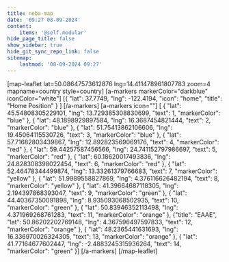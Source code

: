 ```yaml
---
title: neba-map
date: '09:27 08-09-2024'
content:
    items: '@self.modular'
hide_page_title: false
show_sidebar: true
hide_git_sync_repo_link: false
sitemap:
    lastmod: '08-09-2024 09:27'
---
```


[map-leaflet lat=50.08647573612876 lng=14.411478961807783 zoom=4 mapname=country style=country]
[a-markers markerColor="darkblue"
iconColor="white"]
[{ "lat": 37.7749, "lng": -122.4194, "icon": "home", "title": "Home Position" } ]
[/a-markers]
[a-markers icon=""]
[  { "lat": 45.54808305229101,  "lng": 13.729385308830699, "text": 1, "markerColor": "blue" },
{ "lat": 48.1898929897584,  "lng": 16.3687454821444, "text": 2, "markerColor": "blue" },
{ "lat":  51.75413862106606,  "lng": 19.45064115530726, "text": 3, "markerColor": "blue" },
{ "lat":  57.71682803439867,  "lng": 12.892823569069176, "text": 4, "markerColor": "red" },
{ "lat":  59.44257587456566,  "lng": 24.741152797986697, "text": 5, "markerColor": "red" },
{ "lat":  60.18620017493836,  "lng": 24.828308398022454, "text": 6, "markerColor": "red" },
{ "lat":  52.46478344499874,  "lng": 13.33261379766683, "text": 7, "markerColor": "yellow" },
{ "lat":  51.9989558827869,  "lng": 4.376116626482194, "text": 8, "markerColor": "yellow" },
{ "lat":  41.39664687118305,  "lng": 2.194397868393047, "text": 9, "markerColor": "green" },
{ "lat":  44.40367350091898,  "lng": 8.935093068502935, "text": 10, "markerColor": "green" },
{ "lat":  50.83946352113498,  "lng": 4.371969268761283, "text": 11, "markerColor": "orange" },
{"title": "EAAE", "lat":  50.86202202769148,  "lng": 4.367596497597833, "text": 12, "markerColor": "orange" },
{ "lat":  48.2365441631693,  "lng": 16.336970026324305, "text": 13, "markerColor": "orange" },
{ "lat":  41.77164677602447,  "lng": -2.4883245315936264, "text": 14, "markerColor": "green" }]
[/a-markers]
[/map-leaflet]